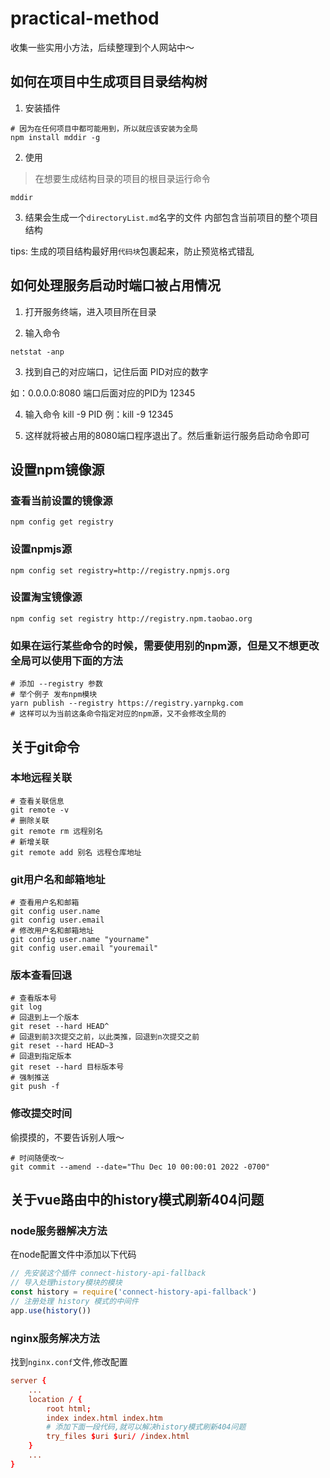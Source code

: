 # practical-method
收集一些实用小方法，后续整理到个人网站中～


## 如何在项目中生成项目目录结构树
1. 安装插件
```shell
# 因为在任何项目中都可能用到，所以就应该安装为全局
npm install mddir -g
```
2. 使用
> 在想要生成结构目录的项目的根目录运行命令
```shell
mddir
```
3. 结果会生成一个`directoryList.md`名字的文件
内部包含当前项目的整个项目结构

tips: 生成的项目结构最好用`代码块`包裹起来，防止预览格式错乱

## 如何处理服务启动时端口被占用情况

1. 打开服务终端，进入项目所在目录

2. 输入命令
```shell
netstat -anp
```

3. 找到自己的对应端口，记住后面 PID对应的数字

如：0.0.0.0:8080 端口后面对应的PID为 12345

4. 输入命令 kill -9 PID
例：kill -9 12345

5. 这样就将被占用的8080端口程序退出了。然后重新运行服务启动命令即可

## 设置npm镜像源
### 查看当前设置的镜像源
```shell
npm config get registry
```
### 设置npmjs源
```shell
npm config set registry=http://registry.npmjs.org
```
### 设置淘宝镜像源
```shell
npm config set registry http://registry.npm.taobao.org
```
### 如果在运行某些命令的时候，需要使用别的npm源，但是又不想更改全局可以使用下面的方法
```shell
# 添加 --registry 参数
# 举个例子 发布npm模块
yarn publish --registry https://registry.yarnpkg.com
# 这样可以为当前这条命令指定对应的npm源，又不会修改全局的
```

## 关于git命令
### 本地远程关联
```shell
# 查看关联信息
git remote -v
# 删除关联
git remote rm 远程别名
# 新增关联
git remote add 别名 远程仓库地址
```
### git用户名和邮箱地址
```shell
# 查看用户名和邮箱
git config user.name
git config user.email
# 修改用户名和邮箱地址
git config user.name "yourname"
git config user.email "youremail"
```
### 版本查看回退
```shell
# 查看版本号
git log
# 回退到上一个版本
git reset --hard HEAD^
# 回退到前3次提交之前，以此类推，回退到n次提交之前
git reset --hard HEAD~3
# 回退到指定版本
git reset --hard 目标版本号
# 强制推送
git push -f
```
### 修改提交时间
偷摸摸的，不要告诉别人哦～
```shell
# 时间随便改～
git commit --amend --date="Thu Dec 10 00:00:01 2022 -0700"
```

## 关于vue路由中的history模式刷新404问题
### node服务器解决方法
在node配置文件中添加以下代码
```js
// 先安装这个插件 connect-history-api-fallback
// 导入处理history模块的模块
const history = require('connect-history-api-fallback')
// 注册处理 history 模式的中间件
app.use(history())
```
### nginx服务解决方法
找到`nginx.conf`文件,修改配置
```conf
server {
    ...
    location / {
        root html;
        index index.html index.htm
        # 添加下面一段代码,就可以解决history模式刷新404问题
        try_files $uri $uri/ /index.html
    }
    ...
}
```

